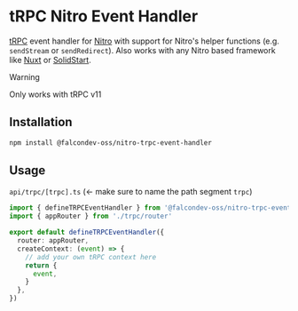 # tRPC Nitro Event Handler

[tRPC](https://trpc.io/docs/) event handler for [Nitro](https://nitro.build/) with support for Nitro's helper functions (e.g. `sendStream` or `sendRedirect`).
Also works with any Nitro based framework like [Nuxt](https://nuxt.com/) or [SolidStart](https://start.solidjs.com/).

> [!WARNING]
> Only works with tRPC v11

## Installation

```bash
npm install @falcondev-oss/nitro-trpc-event-handler
```

## Usage

`api/trpc/[trpc].ts` (← make sure to name the path segment `trpc`)

```typescript
import { defineTRPCEventHandler } from '@falcondev-oss/nitro-trpc-event-handler'
import { appRouter } from './trpc/router'

export default defineTRPCEventHandler({
  router: appRouter,
  createContext: (event) => {
    // add your own tRPC context here
    return {
      event,
    }
  },
})
```
